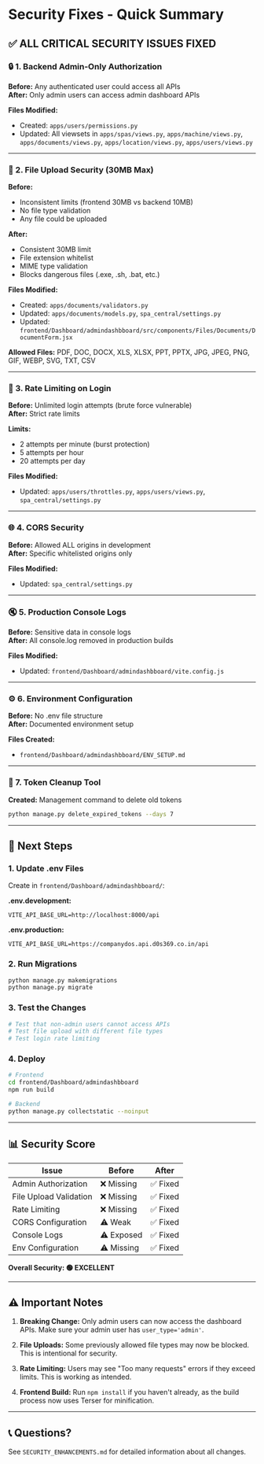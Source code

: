 # Security Fixes - Quick Summary

## ✅ ALL CRITICAL SECURITY ISSUES FIXED

### 🔒 1. Backend Admin-Only Authorization
**Before:** Any authenticated user could access all APIs  
**After:** Only admin users can access admin dashboard APIs

**Files Modified:**
- Created: `apps/users/permissions.py`
- Updated: All viewsets in `apps/spas/views.py`, `apps/machine/views.py`, `apps/documents/views.py`, `apps/location/views.py`, `apps/users/views.py`

---

### 📁 2. File Upload Security (30MB Max)
**Before:** 
- Inconsistent limits (frontend 30MB vs backend 10MB)
- No file type validation
- Any file could be uploaded

**After:** 
- Consistent 30MB limit
- File extension whitelist
- MIME type validation
- Blocks dangerous files (.exe, .sh, .bat, etc.)

**Files Modified:**
- Created: `apps/documents/validators.py`
- Updated: `apps/documents/models.py`, `spa_central/settings.py`
- Updated: `frontend/Dashboard/admindashbboard/src/components/Files/Documents/DocumentForm.jsx`

**Allowed Files:** PDF, DOC, DOCX, XLS, XLSX, PPT, PPTX, JPG, JPEG, PNG, GIF, WEBP, SVG, TXT, CSV

---

### 🚦 3. Rate Limiting on Login
**Before:** Unlimited login attempts (brute force vulnerable)  
**After:** Strict rate limits

**Limits:**
- 2 attempts per minute (burst protection)
- 5 attempts per hour
- 20 attempts per day

**Files Modified:**
- Updated: `apps/users/throttles.py`, `apps/users/views.py`, `spa_central/settings.py`

---

### 🌐 4. CORS Security
**Before:** Allowed ALL origins in development  
**After:** Specific whitelisted origins only

**Files Modified:**
- Updated: `spa_central/settings.py`

---

### 🔇 5. Production Console Logs
**Before:** Sensitive data in console logs  
**After:** All console.log removed in production builds

**Files Modified:**
- Updated: `frontend/Dashboard/admindashbboard/vite.config.js`

---

### ⚙️ 6. Environment Configuration
**Before:** No .env file structure  
**After:** Documented environment setup

**Files Created:**
- `frontend/Dashboard/admindashbboard/ENV_SETUP.md`

---

### 🔑 7. Token Cleanup Tool
**Created:** Management command to delete old tokens

```bash
python manage.py delete_expired_tokens --days 7
```

---

## 🚀 Next Steps

### 1. Update .env Files
Create in `frontend/Dashboard/admindashbboard/`:

**.env.development:**
```env
VITE_API_BASE_URL=http://localhost:8000/api
```

**.env.production:**
```env
VITE_API_BASE_URL=https://companydos.api.d0s369.co.in/api
```

### 2. Run Migrations
```bash
python manage.py makemigrations
python manage.py migrate
```

### 3. Test the Changes
```bash
# Test that non-admin users cannot access APIs
# Test file upload with different file types
# Test login rate limiting
```

### 4. Deploy
```bash
# Frontend
cd frontend/Dashboard/admindashbboard
npm run build

# Backend
python manage.py collectstatic --noinput
```

---

## 📊 Security Score

| Issue | Before | After |
|-------|--------|-------|
| Admin Authorization | ❌ Missing | ✅ Fixed |
| File Upload Validation | ❌ Missing | ✅ Fixed |
| Rate Limiting | ❌ Missing | ✅ Fixed |
| CORS Configuration | ⚠️ Weak | ✅ Fixed |
| Console Logs | ⚠️ Exposed | ✅ Fixed |
| Env Configuration | ⚠️ Missing | ✅ Fixed |

**Overall Security: 🟢 EXCELLENT**

---

## ⚠️ Important Notes

1. **Breaking Change:** Only admin users can now access the dashboard APIs. Make sure your admin user has `user_type='admin'`.

2. **File Uploads:** Some previously allowed file types may now be blocked. This is intentional for security.

3. **Rate Limiting:** Users may see "Too many requests" errors if they exceed limits. This is working as intended.

4. **Frontend Build:** Run `npm install` if you haven't already, as the build process now uses Terser for minification.

---

## 📞 Questions?

See `SECURITY_ENHANCEMENTS.md` for detailed information about all changes.

